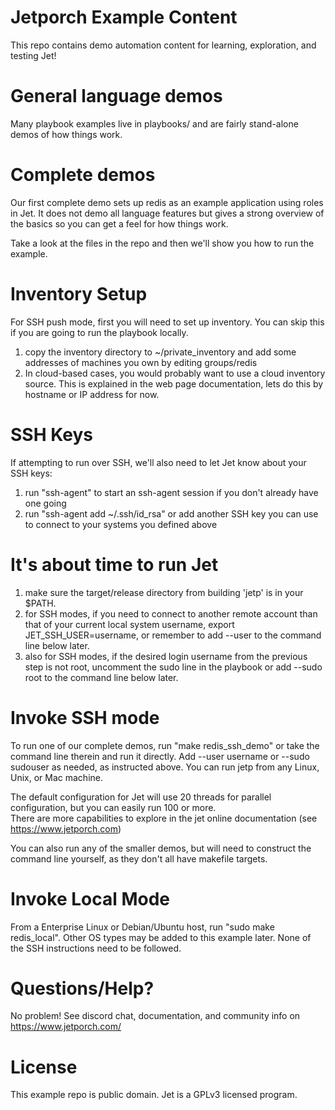 Jetporch Example Content
========================

This repo contains demo automation content for learning, exploration, and testing Jet!

General language demos
======================

Many playbook examples live in playbooks/ and are fairly stand-alone demos of how things work.

Complete demos
==============

Our first complete demo sets up redis as an example application using roles in Jet.  It does not
demo all language features but gives a strong overview of the basics so you can
get a feel for how things work.

Take a look at the files in the repo and then we'll show you how to run the example.

Inventory Setup
===============

For SSH push mode, first you will need to set up inventory. You can skip this if you are going to run the
playbook locally.

1. copy the inventory directory to ~/private_inventory and add some addresses of machines you own by editing groups/redis
2. In cloud-based cases, you would probably want to use a cloud inventory source.  This is explained in the web page
documentation, lets do this by hostname or IP address for now.

SSH Keys
========

If attempting to run over SSH, we'll also need to let Jet know about your SSH keys:

1. run "ssh-agent" to start an ssh-agent session if you don't already have one going
2. run "ssh-agent add ~/.ssh/id_rsa" or add another SSH key you can use to connect to your systems you defined above

It's about time to run Jet
==========================

1. make sure the target/release directory from building 'jetp' is in your $PATH.  
2. for SSH modes, if you need to connect to another remote account than that of your current local system username, export JET_SSH_USER=username, or remember to add --user to the command line below later.
3. also for SSH modes, if the desired login username from the previous step is not root, uncomment the sudo line in the playbook or add --sudo root to the command line below later.

Invoke SSH mode
===============

To run one of our complete demos, run "make redis_ssh_demo" or take the command line therein and run it directly.  Add --user username or --sudo sudouser as needed, as instructed above.
You can run jetp from any Linux, Unix, or Mac machine.

The default configuration for Jet will use 20 threads for parallel configuration, but you can easily run 100 or more.  
There are more capabilities to explore in the jet online documentation (see https://www.jetporch.com)

You can also run any of the smaller demos, but will need to construct the command line yourself, as they don't all have makefile targets.

Invoke Local Mode
=================

From a Enterprise Linux or Debian/Ubuntu host, run "sudo make redis_local".  Other OS types may be added to this example later.
None of the SSH instructions need to be followed.
   
Questions/Help?
===============

No problem! See discord chat, documentation, and community info on https://www.jetporch.com/

License
=======

This example repo is public domain.  Jet is a GPLv3 licensed program.

